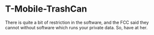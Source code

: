 # T-Mobile-TrashCan
There is quite a bit of restriction in the software, and the FCC said they cannot without software which runs your private data. So, have at her.
